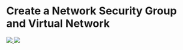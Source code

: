 
# Create a Network Security Group and Virtual Network

<a href="https://portal.azure.com/#create/Microsoft.Template/uri/https://raw.githubusercontent.com/Spralien/AzureTPL/master/TPL-VirtualNetwork-NetworkSecurity/azuredeploy.json" target="_blank">
  <img src="http://azuredeploy.net/deploybutton.png"/>
</a>
<a href="http://armviz.io/#/?load=https://raw.githubusercontent.com/Spralien/AzureTPL/master/TPL-VirtualNetwork-NetworkSecurity/azuredeploy.json" target="_blank">
    <img src="http://armviz.io/visualizebutton.png"/>
</a>
